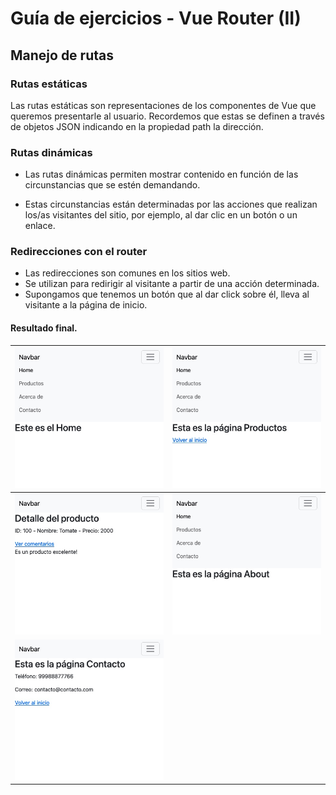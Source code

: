 # Guía de ejercicios - Vue Router (II)
## Manejo de rutas

### Rutas estáticas

Las rutas estáticas son representaciones de los componentes de Vue que queremos presentarle al usuario. Recordemos que estas se definen a través de objetos JSON indicando en la propiedad path la dirección.

### Rutas dinámicas

- Las rutas dinámicas permiten mostrar contenido en función de las circunstancias que se estén demandando.

- Estas circunstancias están determinadas por las acciones que realizan los/as visitantes del sitio, por ejemplo, al dar clic en un botón o un enlace.

### Redirecciones con el router

- Las redirecciones son comunes en los sitios web.
- Se utilizan para redirigir al visitante a partir de una acción
determinada.
- Supongamos que tenemos un botón que al dar click sobre
él, lleva al visitante a la página de inicio.

#### Resultado final.

| ![Página Home](./public/1.Home.jpg) | ![Página Producto](./public/2.productos.jpg) |
| ----------------------------------- | ------------------------------------------- |
| ![Página Producto 2](./public/2.1.producto.jpg) | ![Página About](./public/3.about.jpg) |
| ![Página Contacto](./public/4.contacto.jpg) |                                          |
